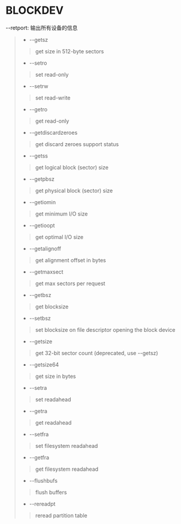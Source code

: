 # BLOCKDEV

--retport: 输出所有设备的信息

> - --getsz
>> get size in 512-byte sectors
> - --setro
>> set read-only
> - --setrw
>> set read-write
> - --getro
>> get read-only
> - --getdiscardzeroes
>> get discard zeroes support status
> - --getss
>> get logical block (sector) size
> - --getpbsz
>> get physical block (sector) size
> -  --getiomin
>> get minimum I/O size
> - --getioopt
>> get optimal I/O size
> - --getalignoff
>> get alignment offset in bytes
> - --getmaxsect
>> get max sectors per request
> - --getbsz
>> get blocksize
> - --setbsz <bytes>
>> set blocksize on file descriptor opening the block device
> - --getsize
>> get 32-bit sector count (deprecated, use --getsz)
> - --getsize64
>> get size in bytes
> - --setra <sectors>
>> set readahead
> - --getra
>> get readahead
> - --setfra <sectors>
>> set filesystem readahead
> - --getfra
>> get filesystem readahead
> - --flushbufs
>> flush buffers
> - --rereadpt
>> reread partition table

